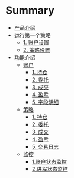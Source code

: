 # Summary

* [产品介绍](README.md)
* 运行第一个策略
    * [1. 账户设置](./get-started/add_acc.md)
    * [2. 策略设置](./get-started/add_str.md)
* 功能介绍
    * [账户](./account/acc_setting.md)
        * [1. 持仓](./account/acc_holding.md)
        * [2. 委托](./account/acc_entrust.md)
        * [3. 成交](./account/acc_deal.md)
        * [4. 盈亏](./account/acc_PNL.md)
        * [5. 字段明细](./account/acc_setting_key.md)
    * [策略](./strategy/str_setting.md)
        * [1. 持仓](./strategy/str_holding.md)
        * [2. 委托](./strategy/str_entrust.md)
        * [3. 成交](./strategy/str_deal.md)
        * [4. 盈亏](./strategy/str_PNL.md)
        * [5. 交易日志](./strategy/str_log.md)
    * 监控
        - [1.账户状态监控](./monitor/acc_status.md)
        - [2.进程状态监控](./monitor/master_status.md)

